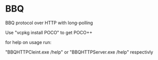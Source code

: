 # BBQ
BBQ protocol over HTTP with long-polling

Use "vcpkg install POCO" to get POCO++

for help on usage run:

"BBQHTTPCleint.exe /help" or "BBQHTTPServer.exe /help" respectivly
